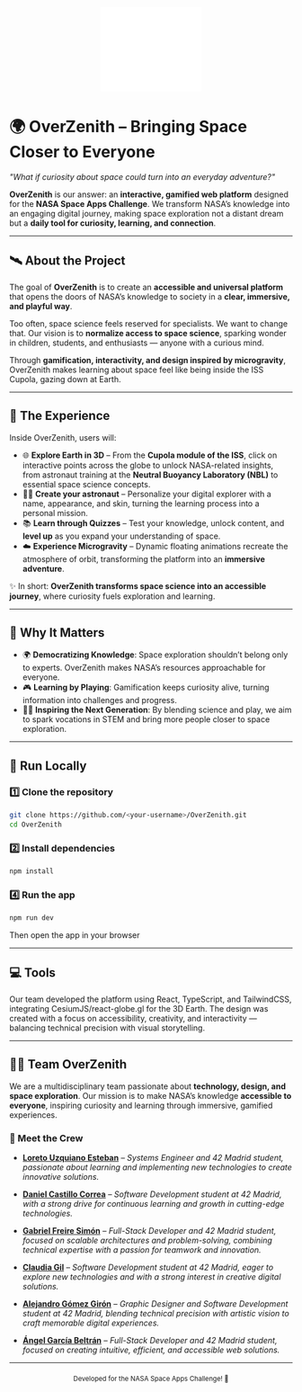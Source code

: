 <div align="center">
  <img src="./images/logo.png" alt="OverZenith Logo" width="180"/>
</div>

# 🌍 OverZenith – Bringing Space Closer to Everyone

*"What if curiosity about space could turn into an everyday adventure?"*

**OverZenith** is our answer: an **interactive, gamified web platform** designed for the **NASA Space Apps Challenge**.
We transform NASA’s knowledge into an engaging digital journey, making space exploration not a distant dream but a **daily tool for curiosity, learning, and connection**.

---

## 🛰️ About the Project

The goal of **OverZenith** is to create an **accessible and universal platform** that opens the doors of NASA’s knowledge to society in a **clear, immersive, and playful way**.

Too often, space science feels reserved for specialists. We want to change that.
Our vision is to **normalize access to space science**, sparking wonder in children, students, and enthusiasts — anyone with a curious mind.

Through **gamification, interactivity, and design inspired by microgravity**, OverZenith makes learning about space feel like being inside the ISS Cupola, gazing down at Earth.

---

## 🌌 The Experience

Inside OverZenith, users will:

- 🌐 **Explore Earth in 3D** – From the **Cupola module of the ISS**, click on interactive points across the globe to unlock NASA-related insights, from astronaut training at the **Neutral Buoyancy Laboratory (NBL)** to essential space science concepts.
- 🧑‍🚀 **Create your astronaut** – Personalize your digital explorer with a name, appearance, and skin, turning the learning process into a personal mission.
- 📚 **Learn through Quizzes** – Test your knowledge, unlock content, and **level up** as you expand your understanding of space.
- ☁️ **Experience Microgravity** – Dynamic floating animations recreate the atmosphere of orbit, transforming the platform into an **immersive adventure**.

✨ In short: **OverZenith transforms space science into an accessible journey**, where curiosity fuels exploration and learning.

---

## 🚀 Why It Matters

- 🌍 **Democratizing Knowledge**: Space exploration shouldn’t belong only to experts. OverZenith makes NASA’s resources approachable for everyone.
- 🎮 **Learning by Playing**: Gamification keeps curiosity alive, turning information into challenges and progress.
- 👩‍🚀 **Inspiring the Next Generation**: By blending science and play, we aim to spark vocations in STEM and bring more people closer to space exploration.

---

## 🧠 Run Locally

### 1️⃣ Clone the repository
```bash
git clone https://github.com/<your-username>/OverZenith.git
cd OverZenith
```

### 2️⃣ Install dependencies

```bash
npm install
```

### 4️⃣ Run the app

```bash
npm run dev
```

Then open the app in your browser

---

## 💻 Tools

Our team developed the platform using React, TypeScript, and TailwindCSS, integrating CesiumJS/react-globe.gl for the 3D Earth. The design was created with a focus on accessibility, creativity, and interactivity — balancing technical precision with visual storytelling.

---

## 👩‍🚀 Team OverZenith

We are a multidisciplinary team passionate about **technology, design, and space exploration**.
Our mission is to make NASA’s knowledge **accessible to everyone**, inspiring curiosity and learning through immersive, gamified experiences.

### 💫 Meet the Crew

* **[Loreto Uzquiano Esteban](https://github.com/loreeue)** – *Systems Engineer and 42 Madrid student, passionate about learning and implementing new technologies to create innovative solutions.*

* **[Daniel Castillo Correa](https://github.com/DanielCasti11o)** – *Software Development student at 42 Madrid, with a strong drive for continuous learning and growth in cutting-edge technologies.*

* **[Gabriel Freire Simón](https://github.com/ByteGab)** – *Full-Stack Developer and 42 Madrid student, focused on scalable architectures and problem-solving, combining technical expertise with a passion for teamwork and innovation.*

* **[Claudia Gil](https://github.com/claauugil)** – *Software Development student at 42 Madrid, eager to explore new technologies and with a strong interest in creative digital solutions.*

* **[Alejandro Gómez Girón](https://github.com/alejogogi)** – *Graphic Designer and Software Development student at 42 Madrid, blending technical precision with artistic vision to craft memorable digital experiences.*

* **[Ángel García Beltrán](https://github.com/angelurano)** – *Full-Stack Developer and 42 Madrid student, focused on creating intuitive, efficient, and accessible web solutions.*

---

<div align="center">
  <sub>Developed for the NASA Space Apps Challenge! 🚀</sub>
</div>
